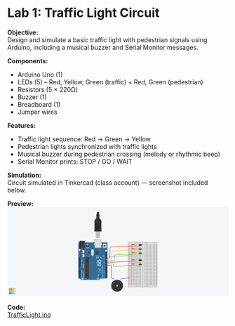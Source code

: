 # Lab 1: Traffic Light Circuit

**Objective:**  
Design and simulate a basic traffic light with pedestrian signals using Arduino, including a musical buzzer and Serial Monitor messages.

**Components:**
- Arduino Uno (1)
- LEDs (5) – Red, Yellow, Green (traffic) + Red, Green (pedestrian)
- Resistors (5 × 220Ω)
- Buzzer (1)
- Breadboard (1)
- Jumper wires

**Features:**
- Traffic light sequence: Red → Green → Yellow
- Pedestrian lights synchronized with traffic lights
- Musical buzzer during pedestrian crossing (melody or rhythmic beep)
- Serial Monitor prints: STOP / GO / WAIT

**Simulation:**  
Circuit simulated in Tinkercad (class account) — screenshot included below.

**Preview:**  
![Circuit Screenshot](circuit_screenshot.png)

**Code:**  
[TrafficLight.ino](TrafficLight.ino)
